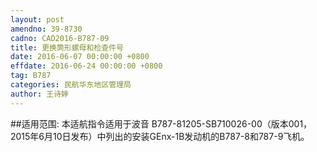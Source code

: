 ```yaml
---
layout: post
amendno: 39-8730
cadno: CAD2016-B787-09
title: 更换筒形螺母和检查件号
date: 2016-06-07 00:00:00 +0800
effdate: 2016-06-24 00:00:00 +0800
tag: B787
categories: 民航华东地区管理局
author: 王诗婷
---
```


##适用范围:
本适航指令适用于波音 B787-81205-SB710026-00（版本001， 2015年6月10日发布）中列出的安装GEnx-1B发动机的B787-8和787-9飞机。

